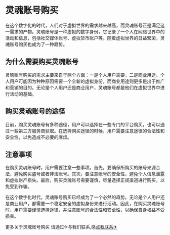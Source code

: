 # 灵魂账号购买

在这个数字化的时代，人们对于虚拟世界的需求越来越高，而灵魂账号正是满足这一需求的产物。灵魂账号是一种虚拟的数字身份，它记录了一个人在网络世界中的活动和信息，包括社交媒体账号、虚拟货币账户等。随着虚拟世界的日益繁荣，灵魂账号购买也成为了一种趋势。

## 为什么需要购买灵魂账号

灵魂账号购买的需求主要来自于两个方面：一是个人用户需要，二是商业用途。个人用户可能因为种种原因需要一个全新的虚拟身份，而商业用途则更多是出于推广和营销的目的。无论是个人用户还是商业用户，灵魂账号都是他们在虚拟世界中进行活动的基础。

## 购买灵魂账号的途径

目前，购买灵魂账号有多种途径，用户可以选择在一些专门的平台购买，也可以通过一些第三方服务商获取。在选择购买途径的时候，用户需要注意途径的合法性和安全性，以免造成不必要的麻烦。

## 注意事项

在购买灵魂账号时，用户需要注意一些事项。首先，要确保所购买的账号来源合法，避免购买盗号或者非法账号。其次，要注意账号的安全性，避免个人信息泄露和虚拟财产损失。最后，购买灵魂账号需要谨慎，尽量选择正规渠道进行购买，以免受到诈骗。

在这个数字化时代，灵魂账号购买已经成为了一个必然的趋势。无论是个人用户还是商业用户，都需要一个稳定安全的虚拟身份来进行活动。因此，在购买灵魂账号时，用户需要谨慎选择途径，并注意账号的合法性和安全性，以确保自身权益不受损害。

更多关于灵魂账号购买 请通过✈与我们联系,感[点我联系✈](https://data.G208.com)